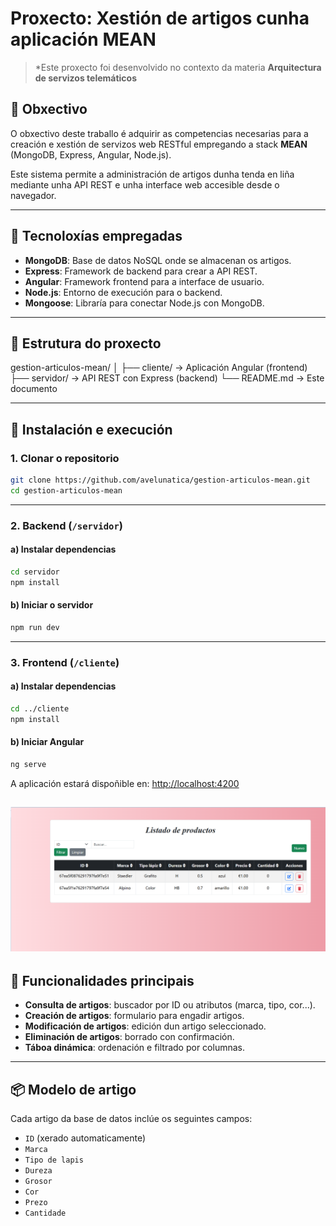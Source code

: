 # Proxecto: Xestión de artigos cunha aplicación MEAN

> *Este proxecto foi desenvolvido no contexto da materia **Arquitectura de servizos telemáticos**



## 🌟 Obxectivo

O obxectivo deste traballo é adquirir as competencias necesarias para a creación e xestión de servizos web RESTful empregando a stack **MEAN** (MongoDB, Express, Angular, Node.js).

Este sistema permite a administración de artigos dunha tenda en liña mediante unha API REST e unha interface web accesible desde o navegador.

---

## 💠 Tecnoloxías empregadas

- **MongoDB**: Base de datos NoSQL onde se almacenan os artigos.
- **Express**: Framework de backend para crear a API REST.
- **Angular**: Framework frontend para a interface de usuario.
- **Node.js**: Entorno de execución para o backend.
- **Mongoose**: Libraría para conectar Node.js con MongoDB.

---

## 📁 Estrutura do proxecto

gestion-articulos-mean/
│
├── cliente/           → Aplicación Angular (frontend)
├── servidor/          → API REST con Express (backend)
└── README.md          → Este documento

---

## 🚀 Instalación e execución

### 1. Clonar o repositorio

```bash
git clone https://github.com/avelunatica/gestion-articulos-mean.git
cd gestion-articulos-mean
```

---

### 2. Backend (`/servidor`)

#### a) Instalar dependencias

```bash
cd servidor
npm install
```

#### b) Iniciar o servidor

```bash
npm run dev
```

---

### 3. Frontend (`/cliente`)

#### a) Instalar dependencias

```bash
cd ../cliente
npm install
```

#### b) Iniciar Angular

```bash
ng serve
```

A aplicación estará dispoñible en: [http://localhost:4200](http://localhost:4200)

![Alt text](image.png)
---

## 🤩 Funcionalidades principais

- **Consulta de artigos**: buscador por ID ou atributos (marca, tipo, cor...).
- **Creación de artigos**: formulario para engadir artigos.
- **Modificación de artigos**: edición dun artigo seleccionado.
- **Eliminación de artigos**: borrado con confirmación.
- **Táboa dinámica**: ordenación e filtrado por columnas.

---

## 📦 Modelo de artigo

Cada artigo da base de datos inclúe os seguintes campos:

- `ID` (xerado automaticamente)
- `Marca`
- `Tipo de lapis`
- `Dureza`
- `Grosor`
- `Cor`
- `Prezo`
- `Cantidade`



